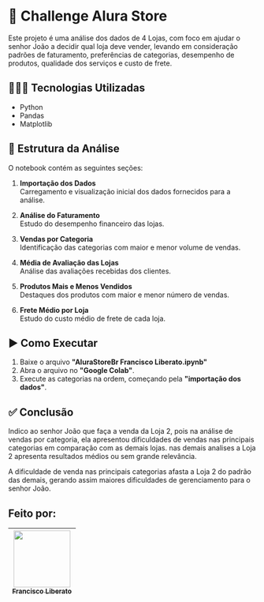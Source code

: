 # 🏪 Challenge Alura Store

Este projeto é uma análise dos dados de 4 Lojas, com foco em ajudar o senhor João a decidir qual loja deve vender, levando em consideração padrões de faturamento, preferências de categorias, desempenho de produtos, qualidade dos serviços e custo de frete.

## 👨🏽‍💻 Tecnologias Utilizadas

- Python
- Pandas
- Matplotlib

## 📁 Estrutura da Análise

O notebook contém as seguintes seções:

1. **Importação dos Dados**  
   Carregamento e visualização inicial dos dados fornecidos para a análise. 

2. **Análise do Faturamento**  
   Estudo do desempenho financeiro das lojas.

3. **Vendas por Categoria**  
   Identificação das categorias com maior e menor volume de vendas.

4. **Média de Avaliação das Lojas**  
   Análise das avaliações recebidas dos clientes.

5. **Produtos Mais e Menos Vendidos**  
   Destaques dos produtos com maior e menor número de vendas.

6. **Frete Médio por Loja**  
   Estudo do custo médio de frete de cada loja.


## ▶️ Como Executar

1. Baixe o arquivo **"AluraStoreBr Francisco Liberato.ipynb"**
2. Abra o arquivo no **"Google Colab"**.
3. Execute as categorias na ordem, começando pela **"importação dos dados"**.

## ✅ Conclusão
Indico ao senhor João que faça a venda da Loja 2, pois na análise de vendas por categoria, ela apresentou dificuldades de vendas nas principais categorias em comparação com as demais lojas. nas demais analises a Loja 2 apresenta resultados médios ou sem grande relevância.

A dificuldade de venda nas principais categorias afasta a Loja 2 do padrão das demais, gerando assim maiores dificuldades de gerenciamento para o senhor João.

## Feito por:

| [<img loading="lazy" src="https://avatars.githubusercontent.com/u/196274842?s=400&u=09b66969c0566e14dceb7f1fad9f1af642b12ec1&v=4" width=115><br><sub>Francisco Liberato</sub>](https://github.com/Francisco-Liberato) |
| :---: |

  
